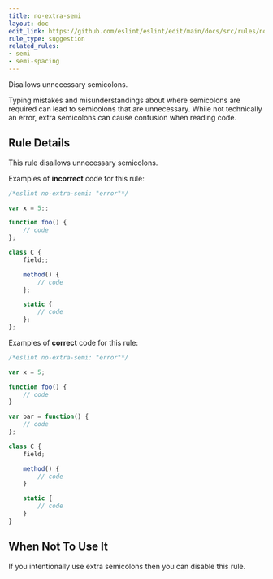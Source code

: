 ```yaml
---
title: no-extra-semi
layout: doc
edit_link: https://github.com/eslint/eslint/edit/main/docs/src/rules/no-extra-semi.md
rule_type: suggestion
related_rules:
- semi
- semi-spacing
---
```


<!--RECOMMENDED-->

<!--FIXABLE-->

Disallows unnecessary semicolons.

Typing mistakes and misunderstandings about where semicolons are required can lead to semicolons that are unnecessary. While not technically an error, extra semicolons can cause confusion when reading code.

## Rule Details

This rule disallows unnecessary semicolons.

Examples of **incorrect** code for this rule:

```js
/*eslint no-extra-semi: "error"*/

var x = 5;;

function foo() {
    // code
};

class C {
    field;;

    method() {
        // code
    };

    static {
        // code
    };
};
```

Examples of **correct** code for this rule:

```js
/*eslint no-extra-semi: "error"*/

var x = 5;

function foo() {
    // code
}

var bar = function() {
    // code
};

class C {
    field;

    method() {
        // code
    }

    static {
        // code
    }
}
```

## When Not To Use It

If you intentionally use extra semicolons then you can disable this rule.

